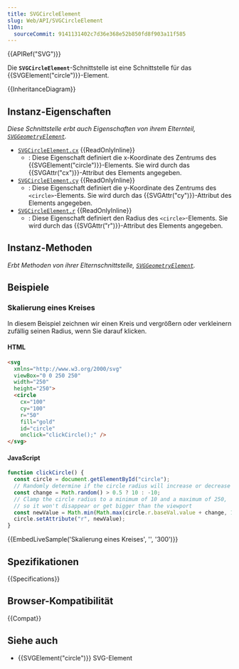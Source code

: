 ```yaml
---
title: SVGCircleElement
slug: Web/API/SVGCircleElement
l10n:
  sourceCommit: 9141131402c7d36e368e52b850fd8f903a11f585
---
```


{{APIRef("SVG")}}

Die **`SVGCircleElement`**-Schnittstelle ist eine Schnittstelle für das {{SVGElement("circle")}}-Element.

{{InheritanceDiagram}}

## Instanz-Eigenschaften

_Diese Schnittstelle erbt auch Eigenschaften von ihrem Elternteil, [`SVGGeometryElement`](/de/docs/Web/API/SVGGeometryElement)._

- [`SVGCircleElement.cx`](/de/docs/Web/API/SVGCircleElement/cx) {{ReadOnlyInline}}
  - : Diese Eigenschaft definiert die x-Koordinate des Zentrums des {{SVGElement("circle")}}-Elements. Sie wird durch das {{SVGAttr("cx")}}-Attribut des Elements angegeben.
- [`SVGCircleElement.cy`](/de/docs/Web/API/SVGCircleElement/cy) {{ReadOnlyInline}}
  - : Diese Eigenschaft definiert die y-Koordinate des Zentrums des `<circle>`-Elements. Sie wird durch das {{SVGAttr("cy")}}-Attribut des Elements angegeben.
- [`SVGCircleElement.r`](/de/docs/Web/API/SVGCircleElement/r) {{ReadOnlyInline}}
  - : Diese Eigenschaft definiert den Radius des `<circle>`-Elements. Sie wird durch das {{SVGAttr("r")}}-Attribut des Elements angegeben.

## Instanz-Methoden

_Erbt Methoden von ihrer Elternschnittstelle, [`SVGGeometryElement`](/de/docs/Web/API/SVGGeometryElement)._

## Beispiele

### Skalierung eines Kreises

In diesem Beispiel zeichnen wir einen Kreis und vergrößern oder verkleinern zufällig seinen Radius, wenn Sie darauf klicken.

#### HTML

```html
<svg
  xmlns="http://www.w3.org/2000/svg"
  viewBox="0 0 250 250"
  width="250"
  height="250">
  <circle
    cx="100"
    cy="100"
    r="50"
    fill="gold"
    id="circle"
    onclick="clickCircle();" />
</svg>
```

#### JavaScript

```js
function clickCircle() {
  const circle = document.getElementById("circle");
  // Randomly determine if the circle radius will increase or decrease
  const change = Math.random() > 0.5 ? 10 : -10;
  // Clamp the circle radius to a minimum of 10 and a maximum of 250,
  // so it won't disappear or get bigger than the viewport
  const newValue = Math.min(Math.max(circle.r.baseVal.value + change, 10), 250);
  circle.setAttribute("r", newValue);
}
```

{{EmbedLiveSample('Skalierung eines Kreises', '', '300')}}

## Spezifikationen

{{Specifications}}

## Browser-Kompatibilität

{{Compat}}

## Siehe auch

- {{SVGElement("circle")}} SVG-Element
